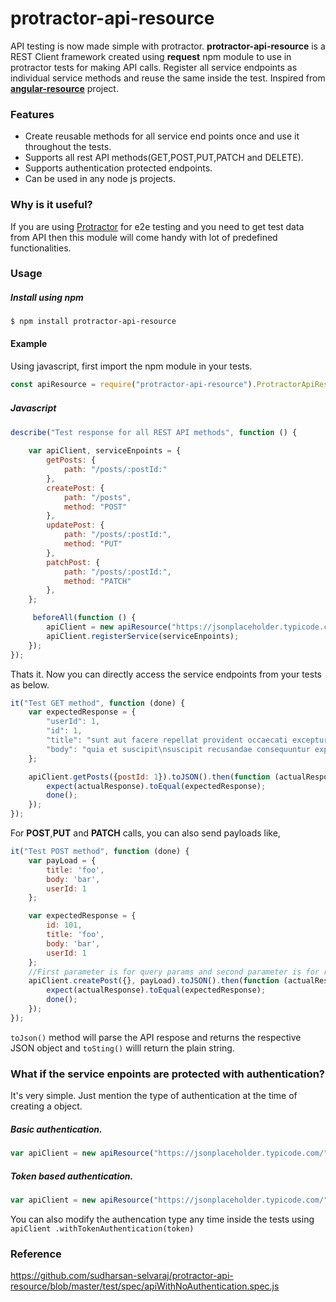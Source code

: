 # protractor-api-resource
API testing is now made simple with protractor. **protractor-api-resource** is a REST Client framework created using **request** npm module to use in protractor tests for making API calls. Register all service endpoints as individual service methods and reuse the same inside the test. Inspired from **[angular-resource](https://docs.angularjs.org/api/ngResource/service/$resource)** project.


### Features

- Create reusable methods for all service end points once and use it throughout the tests.
- Supports all rest API methods(GET,POST,PUT,PATCH and DELETE).
- Supports authentication protected endpoints.
- Can be used in any node js projects.

### Why is it useful?
If you are using [Protractor](https://www.npmjs.com/package/protractor) for e2e testing and you need to get test data from API then this module will come handy with lot of predefined functionalities.

### Usage

##### Install using npm

`$ npm install protractor-api-resource`

#### Example

Using javascript, first import the npm module in your tests.
```javascript
const apiResource = require("protractor-api-resource").ProtractorApiResource
```

##### Javascript　

```javascript
describe("Test response for all REST API methods", function () {

    var apiClient, serviceEnpoints = {
        getPosts: {
            path: "/posts/:postId:"
        },
        createPost: {
            path: "/posts",
            method: "POST"
        },
        updatePost: {
            path: "/posts/:postId:",
            method: "PUT"
        },
        patchPost: {
            path: "/posts/:postId:",
            method: "PATCH"
        },
    };

     beforeAll(function () {
        apiClient = new apiResource("https://jsonplaceholder.typicode.com/");
        apiClient.registerService(serviceEnpoints);
    });
});
```

Thats it. Now you can directly access the service endpoints from your tests as below.
```javascript
it("Test GET method", function (done) {
    var expectedResponse = {
        "userId": 1,
        "id": 1,
        "title": "sunt aut facere repellat provident occaecati excepturi optio reprehenderit",
        "body": "quia et suscipit\nsuscipit recusandae consequuntur expedita et cum\nreprehenderit molestiae ut ut quas totam\nnostrum rerum est autem sunt rem eveniet architecto"
    };

    apiClient.getPosts({postId: 1}).toJSON().then(function (actualResponse) {
        expect(actualResponse).toEqual(expectedResponse);
        done();
    });
});

```

For **POST**,**PUT** and **PATCH** calls, you can also send payloads like,

```javascript
it("Test POST method", function (done) {
    var payLoad = {
        title: 'foo',
        body: 'bar',
        userId: 1
    };

    var expectedResponse = {
        id: 101,
        title: 'foo',
        body: 'bar',
        userId: 1
    };
    //First parameter is for query params and second parameter is for request payload.
    apiClient.createPost({}, payLoad).toJSON().then(function (actualResponse) {
        expect(actualResponse).toEqual(expectedResponse);
        done();
    });
});
```

`toJson()` method will parse the API respose and returns the respective  JSON object and `toSting()` willl return the plain string.

### What if the service enpoints are protected with authentication?

It's very simple. Just mention the type of authentication at the time of creating a object.

##### Basic authentication.
```javascript
var apiClient = new apiResource("https://jsonplaceholder.typicode.com/").withBasicAuth(username,password);
```

##### Token based authentication.
```javascript
var apiClient = new apiResource("https://jsonplaceholder.typicode.com/").withTokenAuthentication(token);
```

You can also modify the authencation type any time inside the tests using `apiClient .withTokenAuthentication(token)`

### Reference
https://github.com/sudharsan-selvaraj/protractor-api-resource/blob/master/test/spec/apiWithNoAuthentication.spec.js
